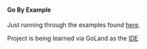 #### Go By Example

Just running through the examples found [here](https://gobyexample.com/).

Project is being learned via GoLand as the [IDE](https://www.jetbrains.com/go/download/)